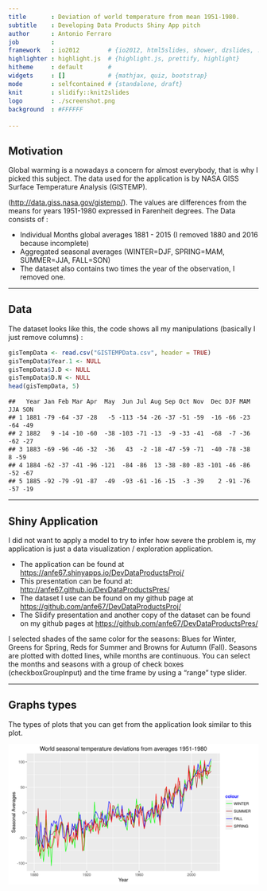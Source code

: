 ```yaml
---
title       : Deviation of world temperature from mean 1951-1980.  
subtitle    : Developing Data Products Shiny App pitch 
author      : Antonio Ferraro
job         : 
framework   : io2012        # {io2012, html5slides, shower, dzslides, ...}
highlighter : highlight.js  # {highlight.js, prettify, highlight}
hitheme     : default       # 
widgets     : []            # {mathjax, quiz, bootstrap}
mode        : selfcontained # {standalone, draft}
knit        : slidify::knit2slides
logo        : ./screenshot.png
background  : #FFFFFF

---
```


## Motivation

Global warming is a nowadays a concern for almost everybody, that is why I picked this subject. The data used for the application is by NASA GISS Surface Temperature Analysis (GISTEMP).

(http://data.giss.nasa.gov/gistemp/). The values are differences from the means for years 1951-1980 expressed in Farenheit degrees. The Data consists of :

* Individual Months global averages 1881 - 2015 (I removed 1880 and 2016 because incomplete)
* Aggregated seasonal averages (WINTER=DJF, SPRING=MAM, SUMMER=JJA, FALL=SON)
* The dataset also contains two times the year of the observation, I removed one.

---
## Data

The dataset looks like this, the code shows all my manipulations (basically I just remove columns) :


```r
gisTempData <- read.csv("GISTEMPData.csv", header = TRUE)
gisTempData$Year.1 <- NULL
gisTempData$J.D <- NULL
gisTempData$D.N <- NULL
head(gisTempData, 5)
```

```
##   Year Jan Feb Mar Apr  May  Jun Jul Aug Sep Oct Nov  Dec DJF MAM JJA SON
## 1 1881 -79 -64 -37 -28   -5 -113 -54 -26 -37 -51 -59  -16 -66 -23 -64 -49
## 2 1882   9 -14 -10 -60  -38 -103 -71 -13  -9 -33 -41  -68  -7 -36 -62 -27
## 3 1883 -69 -96 -46 -32  -36   43  -2 -18 -47 -59 -71  -40 -78 -38   8 -59
## 4 1884 -62 -37 -41 -96 -121  -84 -86  13 -38 -80 -83 -101 -46 -86 -52 -67
## 5 1885 -92 -79 -91 -87  -49  -93 -61 -16 -15  -3 -39    2 -91 -76 -57 -19
```

---

## Shiny Application

I did not want to apply a model to try to infer how severe the problem is, my application is just a data visualization / exploration application. 

* The application can be found at https://anfe67.shinyapps.io/DevDataProductsProj/
* This presentation can be found at: http://anfe67.github.io/DevDataProductsPres/
* The dataset I use can be found on my github page at https://github.com/anfe67/DevDataProductsProj/
* The Slidify presentation and another copy of the dataset can be found on my github pages at https://github.com/anfe67/DevDataProductsPres/


I selected shades of the same color for the seasons: Blues for Winter, Greens for Spring, Reds for Summer and Browns for Autumn (Fall). Seasons are plotted with dotted lines, while months are continuous. You can select the months and seasons with a group of check boxes (checkboxGroupInput) and the time frame by using a “range” type slider.

---

## Graphs types

The types of plots that you can get from the application look similar to this plot.

<img src="assets/fig/unnamed-chunk-2-1.png" title="plot of chunk unnamed-chunk-2" alt="plot of chunk unnamed-chunk-2" width="800px" />


